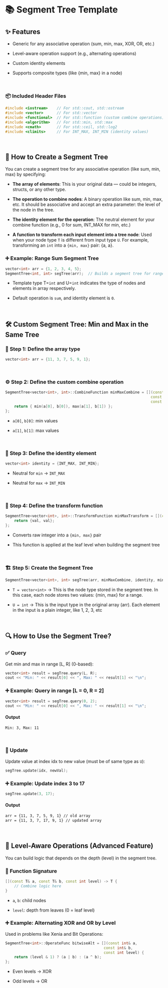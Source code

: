 # 📚 Segment Tree Template

## ✨ Features
- Generic for any associative operation (sum, min, max, XOR, OR, etc.)

- Level-aware operation support (e.g., alternating operations)

- Custom identity elements

- Supports composite types (like {min, max} in a node)

<br>

### 📦 Included Header Files
```cpp
#include <iostream>    // For std::cout, std::ostream
#include <vector>      // For std::vector
#include <functional>  // For std::function (custom combine operations)
#include <algorithm>   // For std::min, std::max
#include <cmath>       // For std::ceil, std::log2
#include <climits>     // For INT_MAX, INT_MIN (identity values)
```

<br>

## 🚀 How to Create a Segment Tree
You can create a segment tree for any associative operation (like sum, min, max) by specifying:

- **The array of elements**: This is your original data — could be integers, structs, or any other type.

- **The operation to combine nodes**: A binary operation like sum, min, max, etc. It should be associative and accept an extra parameter: the level of the node in the tree.

- **The identity element for the operation**: The neutral element for your combine function (e.g., 0 for sum, INT_MAX for min, etc.)

- **A function to transform each input element into a tree node**: Used when your node type `T` is different from input type `U`. For example, transforming an `int` into a `{min, max}` pair: {a, a}.

### ➕ Example: Range Sum Segment Tree
```cpp
vector<int> arr = {1, 2, 3, 4, 5};
SegmentTree<int, int> segTree(arr);  // Builds a segment tree for range sum queries by default
```

- Template type T=`int` and U=`int` indicates the type of nodes and elements in array respectively.

- Default operation is `sum`, and identity element is `0`.

<br>

## 🛠 Custom Segment Tree: Min and Max in the Same Tree
### 🧱 Step 1: Define the array type
```cpp
vector<int> arr = {11, 3, 7, 5, 9, 1};
```

<br>

### ⚙️ Step 2: Define the custom combine operation
```cpp
SegmentTree<vector<int>, int>::CombineFunction minMaxCombine = [](const vector<int>& a,
                                                                 const vector<int>& b,
                                                                 const int level) -> vector<int> {
    return { min(a[0], b[0]), max(a[1], b[1]) };
};
```
- `a[0]`, `b[0]`: min values

- `a[1]`, `b[1]`: max values

<br>

### 🧩 Step 3: Define the identity element
```cpp
vector<int> identity = {INT_MAX, INT_MIN};
```

- Neutral for `min` → `INT_MAX`

- Neutral for `max` → `INT_MIN`

<br>

### 🔁 Step 4: Define the transform function
```cpp
SegmentTree<vector<int>, int>::TransformFunction minMaxTransform = [](const int& val) -> vector<int> {
    return {val, val};
};
```

- Converts raw integer into a `{min, max}` pair

- This function is applied at the leaf level when building the segment tree

<br>

### 🏗 Step 5: Create the Segment Tree
```cpp
SegmentTree<vector<int>, int> segTree(arr, minMaxCombine, identity, minMaxTransform);
```

- `T = vector<int>` → This is the node type stored in the segment tree.
In this case, each node stores two values: {min, max} for a range.

- `U = int` → This is the input type in the original array (arr).
Each element in the input is a plain integer, like 1, 2, 3, etc

<br>

## 🔍 How to Use the Segment Tree?
### ✅ Query
Get min and max in range [L, R] (0-based):
```cpp
vector<int> result = segTree.query(L, R);
cout << "Min: " << result[0] << ", Max: " << result[1] << "\n";
```
### ➕ Example: Query in range [L = 0, R = 2]
```cpp
vector<int> result = segTree.query(0, 2);
cout << "Min: " << result[0] << ", Max: " << result[1] << "\n";
```
#### Output
```bash
Min: 3, Max: 11
```

<br>

### 🔄 Update
Update value at index idx to new value (must be of same type as `U`):
```cpp
segTree.update(idx, newVal);
```
### ➕ Example: Update index 3 to 17
```cpp
segTree.update(3, 17);
```
#### Output 
```bash
arr = {11, 3, 7, 5, 9, 1} // old array
arr = {11, 3, 7, 17, 9, 1} // updated array
```

<br>

## 🧠 Level-Aware Operations (Advanced Feature)
You can build logic that depends on the depth (level) in the segment tree.

### 📌 Function Signature
```cpp
[](const T& a, const T& b, const int level) -> T {
    // Combine logic here
}
```

- `a`, `b`: child nodes

- `level`: depth from leaves (0 = leaf level)


### ➕ Example: Alternating XOR and OR by Level
Used in problems like Xenia and Bit Operations:
```cpp
SegmentTree<int>::OperateFunc bitwiseAlt = [](const int& a,
                                            const int& b,
                                            const int level) {
    return (level & 1) ? (a | b) : (a ^ b);
};
```

- Even levels → XOR

- Odd levels → OR

